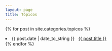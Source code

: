 ```yaml
---
layout: page
title: Tópicos
---
```


{% for post in site.categories.topicos %}
 <li><span>{{ post.date | date_to_string }}</span> &nbsp; <a href="{{ post.url }}">{{ post.title }}</a></li>
{% endfor %}

